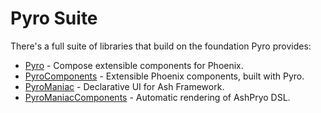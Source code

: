 # Pyro Suite

There's a full suite of libraries that build on the foundation Pyro provides:

- [Pyro](https://github.com/frankdugan3/pyro) - Compose extensible components for Phoenix.
- [PyroComponents](https://github.com/frankdugan3/pyro_components) - Extensible Phoenix components, built with Pyro.
- [PyroManiac](https://github.com/frankdugan3/pyro_maniac) - Declarative UI for Ash Framework.
- [PyroManiacComponents](https://github.com/frankdugan3/pyro_maniac_components) - Automatic rendering of AshPryo DSL.
